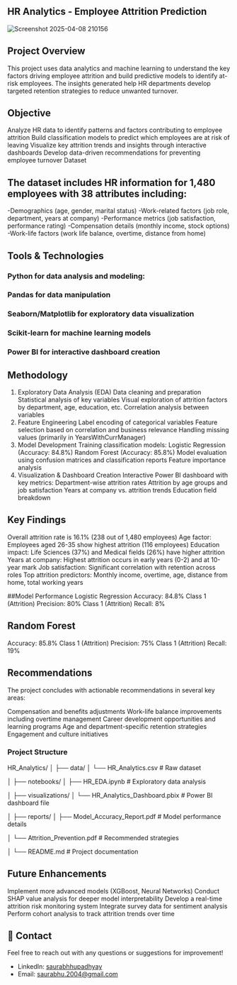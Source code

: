 ## HR Analytics - Employee Attrition Prediction

![Screenshot 2025-04-08 210156](https://github.com/user-attachments/assets/ba87b312-c829-42f4-9d96-480f777780df)

## Project Overview
This project uses data analytics and machine learning to understand the key factors driving employee attrition and build predictive models to identify at-risk employees. The insights generated help HR departments develop targeted retention strategies to reduce unwanted turnover.

## Objective
Analyze HR data to identify patterns and factors contributing to employee attrition
Build classification models to predict which employees are at risk of leaving
Visualize key attrition trends and insights through interactive dashboards
Develop data-driven recommendations for preventing employee turnover
Dataset

## The dataset includes HR information for 1,480 employees with 38 attributes including:

-Demographics (age, gender, marital status)
-Work-related factors (job role, department, years at company)
-Performance metrics (job satisfaction, performance rating)
-Compensation details (monthly income, stock options)
-Work-life factors (work life balance, overtime, distance from home)

## Tools & Technologies
### Python for data analysis and modeling:
### Pandas for data manipulation
### Seaborn/Matplotlib for exploratory data visualization
### Scikit-learn for machine learning models
### Power BI for interactive dashboard creation

## Methodology
1. Exploratory Data Analysis (EDA)
Data cleaning and preparation
Statistical analysis of key variables
Visual exploration of attrition factors by department, age, education, etc.
Correlation analysis between variables
2. Feature Engineering
Label encoding of categorical variables
Feature selection based on correlation and business relevance
Handling missing values (primarily in YearsWithCurrManager)
3. Model Development
Training classification models:
Logistic Regression (Accuracy: 84.8%)
Random Forest (Accuracy: 85.8%)
Model evaluation using confusion matrices and classification reports
Feature importance analysis
4. Visualization & Dashboard Creation
Interactive Power BI dashboard with key metrics:
Department-wise attrition rates
Attrition by age groups and job satisfaction
Years at company vs. attrition trends
Education field breakdown
## Key Findings
Overall attrition rate is 16.1% (238 out of 1,480 employees)
Age factor: Employees aged 26-35 show highest attrition (116 employees)
Education impact: Life Sciences (37%) and Medical fields (26%) have higher attrition
Years at company: Highest attrition occurs in early years (0-2) and at 10-year mark
Job satisfaction: Significant correlation with retention across roles
Top attrition predictors: Monthly income, overtime, age, distance from home, total working years

##Model Performance
Logistic Regression
Accuracy: 84.8%
Class 1 (Attrition) Precision: 80%
Class 1 (Attrition) Recall: 8%

## Random Forest
Accuracy: 85.8%
Class 1 (Attrition) Precision: 75%
Class 1 (Attrition) Recall: 19%

## Recommendations
The project concludes with actionable recommendations in several key areas:

Compensation and benefits adjustments
Work-life balance improvements including overtime management
Career development opportunities and learning programs
Age and department-specific retention strategies
Engagement and culture initiatives

### Project Structure
HR_Analytics/
│
├── data/
│   └── HR_Analytics.csv          # Raw dataset

│
├── notebooks/
│   ├── HR_EDA.ipynb              # Exploratory data analysis

│
├── visualizations/
│   └── HR_Analytics_Dashboard.pbix # Power BI dashboard file

│
├── reports/
│   ├── Model_Accuracy_Report.pdf   # Model performance details

│   └── Attrition_Prevention.pdf    # Recommended strategies

│
└── README.md                      # Project documentation

## Future Enhancements
Implement more advanced models (XGBoost, Neural Networks)
Conduct SHAP value analysis for deeper model interpretability
Develop a real-time attrition risk monitoring system
Integrate survey data for sentiment analysis
Perform cohort analysis to track attrition trends over time

## 📧 Contact

Feel free to reach out with any questions or suggestions for improvement!

- LinkedIn: [saurabhhupadhyay](https://linkedin.com/in/saurabhhupadhyay)
- Email: saurabhu.2004@gmail.com



